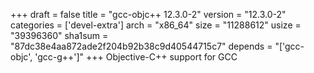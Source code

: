 +++
draft = false
title = "gcc-objc++ 12.3.0-2"
version = "12.3.0-2"
categories = ['devel-extra']
arch = "x86_64"
size = "11288612"
usize = "39396360"
sha1sum = "87dc38e4aa872ade2f204b92b38c9d40544715c7"
depends = "['gcc-objc', 'gcc-g++']"
+++
Objective-C++ support for GCC